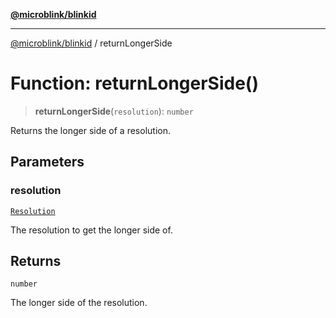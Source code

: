 [**@microblink/blinkid**](../README.md)

***

[@microblink/blinkid](../README.md) / returnLongerSide

# Function: returnLongerSide()

> **returnLongerSide**(`resolution`): `number`

Returns the longer side of a resolution.

## Parameters

### resolution

[`Resolution`](../type-aliases/Resolution.md)

The resolution to get the longer side of.

## Returns

`number`

The longer side of the resolution.
